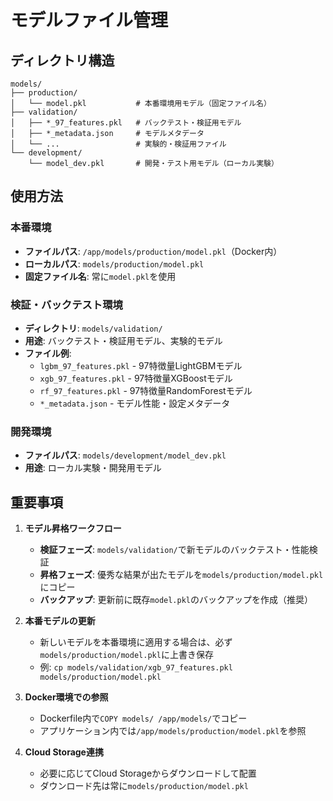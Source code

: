 # モデルファイル管理

## ディレクトリ構造

```
models/
├── production/
│   └── model.pkl           # 本番環境用モデル（固定ファイル名）
├── validation/
│   ├── *_97_features.pkl   # バックテスト・検証用モデル
│   ├── *_metadata.json     # モデルメタデータ
│   └── ...                 # 実験的・検証用ファイル
└── development/
    └── model_dev.pkl       # 開発・テスト用モデル（ローカル実験）
```

## 使用方法

### 本番環境
- **ファイルパス**: `/app/models/production/model.pkl`（Docker内）
- **ローカルパス**: `models/production/model.pkl`
- **固定ファイル名**: 常に`model.pkl`を使用

### 検証・バックテスト環境
- **ディレクトリ**: `models/validation/`
- **用途**: バックテスト・検証用モデル、実験的モデル
- **ファイル例**:
  - `lgbm_97_features.pkl` - 97特徴量LightGBMモデル
  - `xgb_97_features.pkl` - 97特徴量XGBoostモデル
  - `rf_97_features.pkl` - 97特徴量RandomForestモデル
  - `*_metadata.json` - モデル性能・設定メタデータ

### 開発環境
- **ファイルパス**: `models/development/model_dev.pkl`
- **用途**: ローカル実験・開発用モデル

## 重要事項

1. **モデル昇格ワークフロー**
   - **検証フェーズ**: `models/validation/`で新モデルのバックテスト・性能検証
   - **昇格フェーズ**: 優秀な結果が出たモデルを`models/production/model.pkl`にコピー
   - **バックアップ**: 更新前に既存`model.pkl`のバックアップを作成（推奨）

2. **本番モデルの更新**
   - 新しいモデルを本番環境に適用する場合は、必ず`models/production/model.pkl`に上書き保存
   - 例: `cp models/validation/xgb_97_features.pkl models/production/model.pkl`

3. **Docker環境での参照**
   - Dockerfile内で`COPY models/ /app/models/`でコピー
   - アプリケーション内では`/app/models/production/model.pkl`を参照

4. **Cloud Storage連携**
   - 必要に応じてCloud Storageからダウンロードして配置
   - ダウンロード先は常に`models/production/model.pkl`